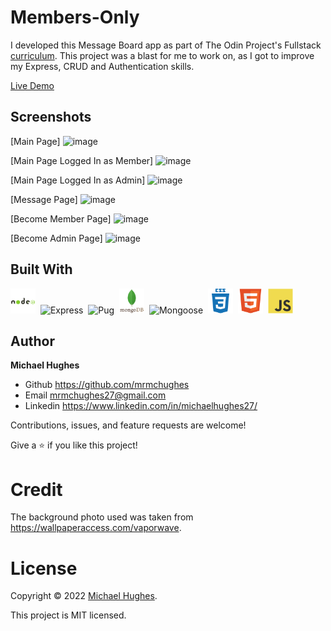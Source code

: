 # Members-Only

I developed this Message Board app as part of The Odin Project's Fullstack [curriculum](https://www.theodinproject.com/lessons/nodejs-members-only).
This project was a blast for me to work on, as I got to improve my Express, CRUD and Authentication skills. 

[Live Demo](https://calm-ravine-70177.herokuapp.com/)

## Screenshots
[Main Page] ![image](https://user-images.githubusercontent.com/10659805/183207167-2758de0c-0e0b-4c38-98cd-181055cc5463.png)

[Main Page Logged In as Member] ![image](https://user-images.githubusercontent.com/10659805/183208506-0bd675ed-3dac-474d-af6d-8e8a550fd04d.png)

[Main Page Logged In as Admin] ![image](https://user-images.githubusercontent.com/10659805/183209140-3ee9c38b-2505-40c0-b183-6384da77aba2.png)

[Message Page] ![image](https://user-images.githubusercontent.com/10659805/183210072-9867df48-7bd8-43fa-b019-09cc2c29cc65.png)

[Become Member Page] ![image](https://user-images.githubusercontent.com/10659805/183210902-eed30715-c281-4576-bfea-31831b02890f.png)

[Become Admin Page] ![image](https://user-images.githubusercontent.com/10659805/183210828-2107c8c3-d66f-493f-a794-342d426f2419.png)

## Built With
<img src="https://github.com/devicons/devicon/blob/master/icons/nodejs/nodejs-original-wordmark.svg" title="Node.js" alt="Node.js" width="40" height="40"/>&nbsp;
<img src="https://user-images.githubusercontent.com/10659805/183220572-4ac21d4f-5550-4989-8bbd-f2c1c10c7ae6.png" title="Express" alt="Express" width="40" height="40"/>&nbsp;
<img src="https://camo.githubusercontent.com/2eb688a747805c9acd144faf728c8a30f86fc4ca5fb39e6528232f0372151364/68747470733a2f2f63646e2e7261776769742e636f6d2f7075676a732f7075672d6c6f676f2f656563343336636565386664396431373236643738333963626539396431663639343639326330632f5356472f7075672d66696e616c2d6c6f676f2d5f2d636f6c6f75722d3132382e737667" title="Pug" alt="Pug" width="40" height="40"/>&nbsp;
<img src="https://github.com/devicons/devicon/blob/master/icons/mongodb/mongodb-original-wordmark.svg" title="MongoDB" alt="MongoDB" width="40" height="40"/>&nbsp;
<img src="https://user-images.githubusercontent.com/10659805/183216222-e6be29db-9f84-496b-908f-55f7c2d6e2ac.png" title="Mongoose" alt="Mongoose" width="40" height="40"/>&nbsp;
<img src="https://github.com/devicons/devicon/blob/master/icons/css3/css3-plain-wordmark.svg"  title="CSS3" alt="CSS" width="40" height="40"/>&nbsp;
<img src="https://github.com/devicons/devicon/blob/master/icons/html5/html5-original.svg" title="HTML5" alt="HTML" width="40" height="40"/>&nbsp;
<img src="https://github.com/devicons/devicon/blob/master/icons/javascript/javascript-original.svg" title="JavaScript" alt="JavaScript" width="40" height="40"/>&nbsp;

## Author

**Michael Hughes**

- Github https://github.com/mrmchughes
- Email mrmchughes27@gmail.com
- Linkedin https://www.linkedin.com/in/michaelhughes27/

Contributions, issues, and feature requests are welcome!

Give a ⭐️ if you like this project!

# Credit

The background photo used was taken from https://wallpaperaccess.com/vaporwave.

# License

Copyright © 2022 [Michael Hughes](https://github.com/mrmchughes).

This project is MIT licensed.
